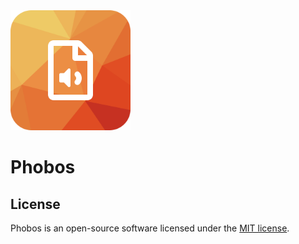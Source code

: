 <img src="https://raw.githubusercontent.com/mesaya-lab/phobos/develop/phobos.svg" width="192">

# Phobos

## License
Phobos is an open-source software licensed under the [MIT license](https://opensource.org/licenses/MIT).
